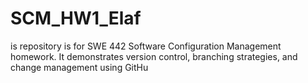 # SCM_HW1_Elaf
is repository is for SWE 442 Software Configuration Management homework. It demonstrates version control, branching strategies, and change management using GitHu
